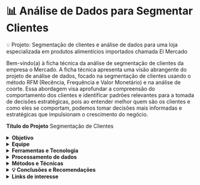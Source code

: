 # 📊  Análise de Dados para Segmentar Clientes 

💡 Projeto: Segmentação de clientes e análise de dados para uma loja especializada em produtos alimentícios importados chamada El Mercado

Bem-vindo(a) à ficha técnica da análise de segmentação de clientes da empresa o Mercado. A ficha técnica apresenta uma visão abrangente do projeto de análise de dados, focado na segmentação de clientes usando o método RFM (Recência, Frequência e Valor Monetário) e na análise de coorte. 
Essa abordagem visa aprofundar a compreensão do comportamento dos clientes e identificar padrões relevantes para a tomada de decisões estratégicas, pois ao entender melhor quem são os clientes e como eles se comportam, podemos tomar decisões mais informadas e estratégicas que impulsionam o crescimento do negócio.


**Título do Projeto**
Segmentação de Clientes


<details>
<summary><b>Objetivo</b></summary>
  
O objetivo deste projeto é realizar uma análise abrangente de segmentação de clientes, utilizando métricas essenciais como RFM (Recency, Frequency, Monetary) e análise de coorte. Através desta análise, busquei entender mais profundamente o comportamento dos  clientes, identificando padrões de compra, preferências e tendências. Esses insights são fundamentais para adaptar estratégias de marketing de forma precisa e eficaz, permitindo direcionar melhorias específicas para grupos de clientes de acordo com suas necessidades e características distintas.

Este projeto reveste-se de uma importância crucial para a loja o Mercado, especializada em produtos alimentícios importados, que enfrenta desafios constantes na compreensão das preferências mutáveis de seus clientes. A necessidade de fidelizar esses clientes é premente, e para superar esse desafio, a empresa busca identificar onde investir seus esforços. Portanto, esta análise é de grande relevância para orientar as estratégias de negócio e impulsionar o sucesso da empresa no mercado competitivo de alimentos importados.
</details>

<details>
<summary><b>Equipe</b></summary>

Trabalhei de forma independente neste projeto, assumindo todas as responsabilidades, desde o planejamento até a execução e análise dos resultados. Apesar de ser um projeto individual, busquei feedback de colegas e auxílio quando necessário, priorizando a entrega de qualidade. Mesmo atuando sozinha, reconheço a importância da aprendizagem colaborativa e valorizo as contribuições de outras colegas ao buscar insights e perspectivas externas e diferentes. A capacidade de gerenciar todas as etapas do projeto de forma independente me proporcionou um valioso aprendizado e desenvolvimento de habilidades em diversas áreas, desde análise de dados até comunicação eficaz, ao mesmo tempo em que pude perceber a importância da colaboração para enriquecer o resultado final.

</details>

<details>
<summary><b>Ferramentas e Tecnologia</b></summary>

Durante o desenvolvimento deste projeto, foram utilizadasferramentas e tecnologias para coleta, análise e visualização de dados. Algumas das principais incluem:

**Planilhas Eletrônicas (Spreadsheets):**

- Utilizei planilhas eletrônicas para importar, limpar e tratar os dados iniciais, realizar cálculos de métricas e manipulações além de criar variáveis, aplicar fórmulas e criar tabelas dinâmicas para análises de criação de gráficos e dashboard interativo através do filtro de segmentação.

**Looker Studio:**

- O Looker Studio foi a principal ferramenta de visualização e análise de dados utilizada neste projeto. Através do Looker, criei dashboards interativos e personalizados que permitiram explorar os dados de forma dinâmica e extrair insights valiosos para apresentação dos resultados das análises realizadas.


</details>


<details>
<summary><b>Processamento de dados</b></summary>


<details>
<summary><b>Obtenção de dados</b></summary>
  
Os dados dos clientes foram obtidos, através do google planilhas, realizei uma cópia e depois importei todos os dados para uma planilha onde seria feita a análise visando não apagar ou danificar a base de dados origem
Importei os dados para uma nova planilha de forma automatizada através da fórmula IMPORTRANGE, trouxe as 3 planilhas sendo: clientes, transacoes, e resumo compras inseri cada uma em abas diferentes para realizar o tratamento na base de dados.

</details>

<details>
<summary><b> Limpeza dos dados</b></summary>

Antes da análise, os dados passaram por um processo de limpeza para lidar com inconsistências, erros e valores ausentes, isso incluiu:

- **Remoção de registros duplicados**:  Identifiquei 9 valores duplicados na tabela resumo_compra**s** na coluna id_cliente, através da formatação condicional,  retirei os valores duplicados com a fórmula ARRAY E UNIQUE
- **Tratamento de valores ausentes (nulos):**  Para tratar valores ausentes na tabela de clientes, identifiquei 24 compradores sem informação de salário. Optei por preencher esses campos com a mediana dos salários existentes, a fim de manter a consistência na base de dados e evitar distorções na distribuição dos dados. Essa abordagem foi escolhida para garantir que a falta de informação não prejudicasse a análise futura, especialmente ao criar gráficos, onde a presença de valores ausentes poderia distorcer a representação visual dos dados. Para realizar esse tratamento, utilizei fórmulas como "contar vazio", "mediana" e "SE", combinadas com a função "colar valores", aplicando a mediana nos campos vazios e garantindo a integridade dos dados de salário.

Ao identificar na tabela de transações a presença de 7 compradores sem IDs, utilizei a função "contar vazio" para verificá-los. Neste contexto, decidi excluir esses registros, uma vez que não contribuiriam para o propósito da análise em questão. A exclusão desses registros sem IDs foi uma medida adotada para garantir a integridade e a precisão dos dados utilizados na análise das transações.
- **Inconsistências:** Identifiquei na base de dados a presença de 10 usuários que possuíam cadastro, mas não tinham registros de compras, o que foi considerado um outlier para o propósito da análise em questão. Optei por remover esses usuários das tabelas de resumo de compras e clientes, como uma medida para eliminar essa inconsistência e manter a integridade dos dados utilizados na análise. Essa abordagem foi considerada válida para corrigir o problema, uma vez que preservou a qualidade dos dados sem comprometer a análise. No entanto, esses clientes foram mantidos em uma base separada e não tratada, caso fossem necessários para referência futura. Os IDs dos clientes excluídos foram: 5376, 8475, 5555, 3955, 10749, 6862, 11110, 4931, 9931 e 11181. Essa ação foi realizada apenas na tabela de análise em que estava trabalhando, sem afetar a fonte original de dados.

Na base de clientes, identifiquei a presença de 3 clientes com idades de 122, 123 e 129 anos, valores consideravelmente elevados. Embora essas idades possam parecer improváveis, optei por mantê-las na análise. A decisão de reter esses registros se deve ao fato de que, apesar das idades incomuns, todas as outras informações desses clientes estão disponíveis e eles possuem histórico de compras, o que os torna relevantes para a análise. Além disso, considerei a possibilidade de que essas idades incomuns pudessem ser resultado de erros de preenchimento ou entrada de dados. No entanto, a idade em si não é um fator crítico que impactaria negativamente na análise em questão. Portanto, decidi manter esses registros para preservar a integridade e completude dos dados, garantindo que todas as informações relevantes fossem consideradas durante a análise.

Para unir as tabelas, utilizei as funções QUERY e PROCV para consolidar todas as informações em uma única tabela. Através da função QUERY, selecionei os dados relevantes de todas as tabelas e os organizei conforme necessário. Em seguida, utilizei a função PROCV para buscar informações adicionais de outras tabelas com base em chaves de identificação comuns, garantindo a integridade e a precisão dos dados consolidados. Essa abordagem permitiu criar uma visão unificada e coesa de todos os dados, facilitando a análise e a obtenção de insights significativos.

- **Criei tabelas dinâmicas para resumir dados em variáveis categóricas -** criei tabelas dinâmicas para condensar informações em variáveis categóricas relevantes, abrangendo aspectos como por exemplo nível de escolaridade predominante, estado civil, renda média anual dos clientes, número médio de filhos, média salarial por nível de educação e valor gasto por categoria, entre outros aspectos significativos. Essa abordagem permite uma análise mais precisa e acessível dos dados, proporcionando insights essenciais para tomadas de decisão estratégicas.

</details>

<details>
<summary><b> Transformação dos dados</b></summary>

Após a limpeza inicial, os dados foram transformados para realizar a  análise de segmentação de clientes. Isso pode incluir:

- **Tabelas dinâmicas e gráficos:** Na aba "Tabela Resumo", incluí tabelas dinâmicas que sintetizam as respostas às perguntas feitas sobre o perfil dos clientes. Além disso, criei gráficos para visualizar de forma clara e acessível informações como o nível de escolaridade predominante, estado civil, renda média anual dos clientes, número médio de filhos e média salarial por nível de educação, entre outros. Essas tabelas e gráficos proporcionam uma compreensão abrangente do perfil demográfico dos clientes, facilitando a identificação de padrões e tendências importantes para a estratégia de negócios.
- **Quartil:** Calculei os quartis para segmentar os clientes em grupos com base nas métricas RFM (Recency, Frequency, Monetary).ara isso, criei uma tabela auxiliar com a coluna "Posição Quartil", numerada de 1 a 4, e utilizei a fórmula do quartil para calcular a posição RFM. Esse processo gerou um número limite no intervalo de valores, que pude utilizar como pontuação para definir as classificações posteriormente. Essa abordagem possibilitou uma segmentação mais precisa dos clientes, permitindo uma análise mais detalhada de seus comportamentos e necessidades.
- **Cálculo das métricas RFM (Recency, Frequency, Monetary):** No cálculo das métricas RFM (Recency, Frequency, Monetary) para cada cliente, levei em consideração suas transações  passadas e calculei individualmente cada valor conforme descrito abaixo:

**Recência (R):** Determinei a recência com base na data da última transação do cliente em relação ao último dia de compra registrado na base de dados. Como a base de dados se estendia até 31/12/2022 e alguns clientes haviam realizado compras até o último dia disponível, utilizei a data fictícia de 01/01/2023 na fórmula. Essa abordagem garantiu que os clientes não fossem penalizados com uma recência excessiva devido à falta de registros mais recentes além do último dia da base de dados.

**Frequência (F):** No cálculo da frequência, utilizei a contagem de transações por cliente, utilizando a fórmula "Contar Se", a fim de determinar quantas compras cada cliente realizou desde sua data de cadastro. Essa abordagem proporcionou uma medida da frequência de compras de cada cliente ao longo do tempo, permitindo uma avaliação clara de seu engajamento e atividade dentro do período de análise.

**Monetário (M):** utilizei o total de compras de cada cliente para determinar quanto ele já gastou na empresa. Essa abordagem proporcionou uma medida direta do valor monetário que cada cliente contribuiu para o negócio, permitindo uma análise detalhada do seu comportamento de compra e do seu impacto financeiro.

Além disso, criei uma métrica de média entre frequência e monetário, considerando que essas duas métricas estão correlacionadas. Essa média proporcionou uma perspectiva mais abrangente sobre o comportamento dos clientes, permitindo uma análise mais detalhada sobre como essas métricas se relacionam e como influenciam o desempenho geral do cliente.


</details>

</details>

<details>
<summary><b> Métodos e Técnicas </b></summary>

Nesta fase, vou descrever as técnicas e metodologias utilizadas na análise de segmentação de clientes, destacando os métodos estatísticos empregados para extrair insights significativos dos dados

- **Segmentação de Clientes**
Utilizei a técnica RFM (Recency, Frequency, Monetary) para segmentar a base de clientes em grupos distintos com base em seu comportamento de compra
Os clientes foram classificados em diferentes segmentos com base na Recência de suas compras, na Frequência com que fazem compras e no valor Monetário gasto em suas transações/compras
- **Análise de Coorte**

Realizei uma análise de coorte para entender o comportamento de compra dos clientes ao longo do tempo

Agrupei os clientes com base no momento em que realizaram seu cadastro e sua primeira compra e analisei como seu comportamento de compra evoluiu ao longo dos meses

Essa análise me proporcionou insights sobre padrões de retenção de clientes e potenciais mudanças nas preferências de compra ao longo do tempo. Pude identificar quantos clientes efetuaram sua primeira compra no mês de cadastro e observar quando retornaram para fazer novas compras ou deixaram de comprar

- **Validação e Interpretação dos Resultados**

Validei os resultados da segmentação de clientes e análise de coorte utilizando técnicas estatísticas apropriadas (média, mediana e moda), e testes através de formulas se, para confirmar se aquele resultado  é verdadeiro ou não  com base em alguns parâmetros criados 

Com base nos dados fornecidos interpretei os insights obtidos à luz dos objetivos do negócio, identificando oportunidades de melhoria e ação com base nos resultados da análise

- **Visualização de Dados**

Utilizei  visualizações de dados , como gráficos de barra, coluna, linha, histogramas e mapas de calor, pizza, entre outros, para comunicar os resultados da análise de forma clara e acessível

As visualizações foram realizadas para destacar padrões e tendências nos dados com objetivo de facilitar a compreensão e interpretação dos gráficos, as visualizações foram criadas no Goolgle sheets e Looker Studio.


</details>

<details>
<summary><b>  💡 Conclusões e Recomendações </b></summary>
Após a análise, destaquei alguns pontos relevantes que podem trazer um retorno significativo para a empresa:

**Tendência de compra:** observando a série histórica o número de transações de 22.121 online e física identifiquei um aumento no intervalo do 2 º semestre de 2021 até o 1º semestre de 2022. Isso pode indicar uma mudança no comportamento dos clientes ou uma sazonalidade.

**Preferência por compras na loja física**: Cerca de 60% dos clientes  preferem comprar na loja física, especialmente os adultos com idade entre 30 e 59 anos e idosos com mais de 60 anos, cuja maioria compõe o público-alvo, e esse público tem uma tendência a não gostar muito do online preferem a loja física.

Por ser um publico com idade relativamente alta o consumo por produtos como vinho e carne se destacam , são produtos importados mais difíceis de ser encontrados por isso os clientes optam por por apreciar e valorizar esses produtos.

**Perfil demográfico dos clientes:** A maioria dos clientes são adultos (68%) e idosos (31%), , muitos dos quais possuem ensino superior completo ou pós-graduação, refletindo em um salário médio anual considerável de 52.181U$.Após pesquisar sobre o assunto descobri que geralmente o publico que tem mais estudo são os que geralmente tem maiores salários.

**Baixa adesão a campanha de marketing:** A campanha teve uma adesão de apenas 15% dos clientes, somente esse percentual de clientes responderam, Sugiro mudar a estratégia, oferecendo incentivos como descontos ou brindes para aumentar a participação.

**Segmentação RFM (Recência), (Frequência) e (Monetário):**  identifiquei o comportamento desses clientes com base em seu histórico de compra e minhas sugestões e análise foi:

**Maiores clientes em quantidade:** Para nossos maiores clientes em termos de quantidade o leal se destacou com 38% dos clientes classificados, esses clientes tem um bom gasto em produtos e frequência 

💡Sugestão para esse cliente: 
oferecer produtos de maior valor pois tendem a responder bem, e ter um bom gasto em produtos

a nossa outra maior classificação é o potencial leal que são clientes  recentes, que gastaram um bom valor e já compraram mais de uma vez 

💡Sugestão para esse cliente: 
podemos oferecer programas de fidelidade e promoções para engajar eles

**Representatividade:** Somando as duas classificações temos mais de 50% dos clientes sendo leal e potencial legal isso explica um pouco sobre o comportamento de compras

**Cliente em risco de perda:** Precisamos direcionar nossos esforços para os clientes que estão "Hibernando", ou seja, que não realizaram compras há muito tempo, e os "Prestes a Dormir", cuja recência, frequência e valor monetário estão abaixo da média. É crucial engajá-los para evitar a perda desses clientes. Além disso, os clientes em "Risco de Perda", que já gastaram consideravelmente e compraram com frequência, mas não realizam compras há algum tempo, precisam ser reconquistados**.**

A análise de coorte revela que muitos clientes se cadastram e até fazem compras inicialmente, mas acabam deixando de comprar. Isso evidencia um problema na retenção desses clientes, e para recuperá-los, precisamos implementar campanhas personalizadas. Essas campanhas podem incluir descontos especiais, programas de renovação com vantagens exclusivas, como notificações sobre novos produtos ou brindes para clientes com maior volume de compras, incentivando-os a voltar a comprar conosco e não buscar alternativas na concorrê**ncia.**

**Monetário: Observando o aspecto** monetário  é evidente que nossos clientes em destaque, classificados como "Leal" representam 67% do total, enquanto os em "Risco de Perda" representam 14%. O risco de perda têm um ticket médio em torno de $144 , em comparação com o ticket médio total de $122, isso demonstra que tanto o cliente leal quanto o risco de perda  são valiosos e vale a pena investir em estratégias de retenção personalizadas para mantê-los engajados e satisfeitos com nossos produtos.

💡Sugestão para esses clientes em aspectos monetários:  

Para garantir a retenção desses clientes em específico, é crucial implementar campanhas personalizadas e oferecer descontos especiais, com foco nos produtos que mais apreciam. Além disso, proporcionar um atendimento exclusivo pode fortalecer ainda mais o relacionamento com eles, aumentando sua fidelidade à marca.

Essa análise ressalta a importância de investir em estratégias voltadas para os aspectos demográficos, comportamentais, interesses, preferências e padrões de compra de nossos clientes, visando garantir sua retenção e, consequentemente, o sucesso do negócio

</details>



</details>

<details>
<summary><b> Links de interesse  </b></summary>

**Banco de dados:**  https://docs.google.com/spreadsheets/d/1r9GAy-2B8o06p4JHbUGv8DrOZKAPpgPwap0rBCR6yk8/edit?gid=1287610346#gid=1287610346

**Dashboard:** https://lookerstudio.google.com/u/1/reporting/6bb0e098-6fa4-46e3-b3bb-abd463a90ec7/page/wD3uD

</details>
